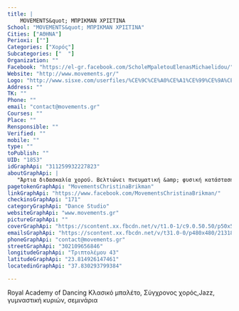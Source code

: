 ```yaml
---
title: |
    MOVEMENTS&quot; ΜΠΡΙΚΜΑΝ ΧΡΙΣΤΙΝΑ
School: "MOVEMENTS&quot; ΜΠΡΙΚΜΑΝ ΧΡΙΣΤΙΝΑ"
Cities: ["ΑΘΗΝΑ"]
Perioxi: [""]
Categories: ["Χορός"]
Subcategories: ["  "]
Organization: ""
Facebook: "https://el-gr.facebook.com/ScholeMpaletouElenasMichaelidou/"
Website: "http://www.movements.gr/"
Logo: "http://www.sisxe.com/userfiles/%CE%9C%CE%A0%CE%A1%CE%99%CE%9A%CE%9C%CE%91%CE%9D%20%CE%A7%CE%A1%CE%99%CE%A3%CE%A4%CE%99%CE%9D%CE%91%20MOVEMENTS_LOGO%20with%20address%20and%20RAD%20badge.jpg"
Address: ""
TK: ""
Phone: ""
email: "contact@movements.gr"
Courses: ""
Place: ""
Rensponsible: ""
Verified: ""
mobile: ""
type: ""
toPublish: ""
UID: "1853"
idGraphApi: "311259932227823"
aboutGraphApi: | 
   "Άρτια διδασκαλία χορού. Βελτιώνει πνευματική &amp; φυσική κατάσταση των παιδιών, αναπτύσσοντας πίστη στον εαυτό και τις ικανότητές τους"
pagetokenGraphApi: "MovementsChristinaBrikman"
linkGraphApi: "https://www.facebook.com/MovementsChristinaBrikman/"
checkinsGraphApi: "171"
categoryGraphApi: "Dance Studio"
websiteGraphApi: "www.movements.gr"
pictureGraphApi: ""
coverGraphApi: "https://scontent.xx.fbcdn.net/v/t1.0-1/c9.0.50.50/p50x50/374683_311264205560729_1535856819_n.jpg?oh=d4b4d4043e6f325b12475d2c86f5091c&amp;oe=5B3133D2"
emailsGraphApi: "https://scontent.xx.fbcdn.net/v/t31.0-0/p480x480/21318808_1613964881957315_3360340847388225163_o.jpg?oh=49ac7f95ac50284db4bf4169657492be&amp;oe=5B4A0E8A"
phoneGraphApi: "contact@movements.gr"
streetGraphApi: "302109656846"
longitudeGraphApi: "Τριπτολέμου 43"
latitudeGraphApi: "23.814926147461"
locatedinGraphApi: "37.830293799384"

---
```


Royal Academy of Dancing Κλασικό μπαλέτο, Σύγχρονος χορός,Jazz, γυμναστική κυριών, σεμινάρια


